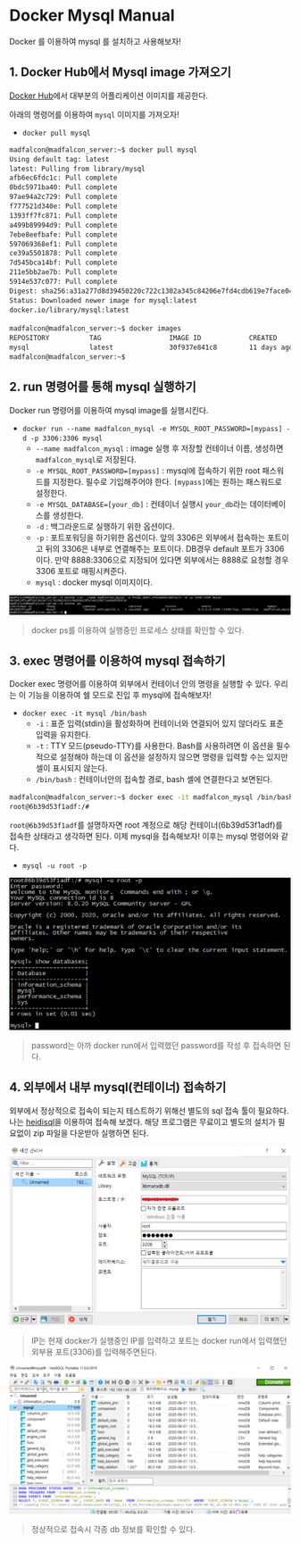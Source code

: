 # Docker Mysql Manual

Docker 를 이용하여 mysql 를 설치하고 사용해보자!

## 1. Docker Hub에서 Mysql image 가져오기

[Docker Hub](https://hub.docker.com/)에서 대부분의 어플리케이션 이미지를 제공한다.

아래의 명령어를 이용하여 `mysql` 이미지를 가져오자!

- `docker pull mysql`

```bash
madfalcon@madfalcon_server:~$ docker pull mysql
Using default tag: latest
latest: Pulling from library/mysql
afb6ec6fdc1c: Pull complete 
0bdc5971ba40: Pull complete 
97ae94a2c729: Pull complete 
f777521d340e: Pull complete 
1393ff7fc871: Pull complete 
a499b89994d9: Pull complete 
7ebe8eefbafe: Pull complete 
597069368ef1: Pull complete 
ce39a5501878: Pull complete 
7d545bca14bf: Pull complete 
211e5bb2ae7b: Pull complete 
5914e537c077: Pull complete 
Digest: sha256:a31a277d8d39450220c722c1302a345c84206e7fd4cdb619e7face046e89031d
Status: Downloaded newer image for mysql:latest
docker.io/library/mysql:latest

madfalcon@madfalcon_server:~$ docker images
REPOSITORY          TAG                 IMAGE ID            CREATED             SIZE
mysql               latest              30f937e841c8        11 days ago         541MB
madfalcon@madfalcon_server:~$ 
```



## 2. run 명령어를 통해 mysql 실행하기

Docker run 명령어를 이용하여 mysql image를 실행시킨다.

- `docker run --name madfalcon_mysql -e MYSQL_ROOT_PASSWORD=[mypass] -d -p 3306:3306 mysql`
  - `--name madfalcon_mysql` : image 실행 후 저장할 컨테이너 이름, 생성하면 `madfalcon_mysql`로 저장된다.
  - `-e MYSQL_ROOT_PASSWORD=[mypass]` : mysql에 접속하기 위한 root 패스워드를 지정한다. 필수로 기입해주어야 한다. `[mypass]`에는 원하는 패스워드로 설정한다.
  - `-e MYSQL_DATABASE=[your_db]` : 컨테이너 실행시 `your_db`라는 데이터베이스를 생성한다.
  - `-d` : 백그라운드로 실행하기 위한 옵션이다.
  - `-p` : 포트포워딩을 하기위한 옵션이다. 앞의 3306은 외부에서 접속하는 포트이고 뒤의 3306은 내부로 연결해주는 포트이다. DB경우 default 포트가 3306이다.  만약 8888:3306으로 지정되어 있다면 외부에서는 8888로 요청할 경우 3306 포트로 매핑시켜준다.
  - `mysql` : docker mysql 이미지이다.

<img src="images/docker_mysql_manual/image-20200601225656988.png" alt="image-20200601225656988" style="zoom:80%;" />

> docker ps를 이용하여 실행중인 프로세스 상태를 확인할 수 있다.

## 3. exec 명령어를 이용하여 mysql 접속하기

Docker exec 명령어를 이용하여 외부에서 컨테이너 안의 명령을 실행할 수 있다. 우리는 이 기능을 이용하여 쉘 모드로 진입 후 mysql에 접속해보자!

- `docker exec -it mysql /bin/bash`
  - `-i` : 표준 입력(stdin)을 활성화하며 컨테이너와 연결되어 있지 않더라도 표준 입력을 유지한다.
  - `-t` : TTY 모드(pseudo-TTY)를 사용한다. Bash를 사용하려면 이 옵션을 필수적으로 설정해야 하는데 이 옵션을 설정하지 않으면 명령을 입력할 수는 있지만 셀이 표시되지 않는다.
  - `/bin/bash` : 컨테이너안의 접속할 경로, bash 셸에 연결한다고 보면된다.

```bash
madfalcon@madfalcon_server:~$ docker exec -it madfalcon_mysql /bin/bash
root@6b39d53f1adf:/# 
```

`root@6b39d53f1adf`를 설명하자면 root 계정으로 해당 컨테이너(6b39d53f1adf)를 접속한 상태라고 생각하면 된다. 이제 mysql을 접속해보자! 이후는 mysql 명령어와 같다.

- `mysql -u root -p`

<img src="images/docker_mysql_manual/image-20200601230616923.png" alt="image-20200601230616923" style="zoom:80%;" />

> password는 아까 docker run에서 입력했던 password를 작성 후 접속하면 된다.

## 4. 외부에서 내부 mysql(컨테이너) 접속하기

외부에서 정상적으로 접속이 되는지 테스트하기 위해선 별도의 sql 접속 툴이 필요하다. 나는 [heidisql](https://www.heidisql.com/)을 이용하여 접속해 보겠다. 해당 프로그램은 무료이고 별도의 설치가 필요없이 zip 파일을 다운받아 실행하면 된다.

<img src="images/docker_mysql_manual/image-20200601230925867.png" alt="image-20200601230925867" style="zoom:80%;" />

> IP는 현재 docker가 실행중인 IP를 입력하고 포트는 docker run에서 입력했던 외부용 포트(3306)를 입력해주면된다.

<img src="images/docker_mysql_manual/image-20200601231109615.png" alt="image-20200601231109615" style="zoom:80%;" />

> 정상적으로 접속시 각종 db 정보를 확인할 수 있다.